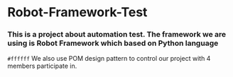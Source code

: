 # Robot-Framework-Test

### This is a project about automation test. The framework we are using is Robot Framework which based on Python language

`#ffffff` We also use POM design pattern to control our project with 4 members participate in.
